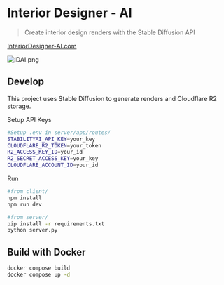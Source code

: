 # Interior Designer - AI
>Create interior design renders with the Stable Diffusion API

[InteriorDesigner-AI.com](https://interiordesigner-ai.com/)


![IDAI.png](https://s6.imgcdn.dev/fC8Py.png)





## Develop

This project uses Stable Diffusion to generate renders and Cloudflare R2 storage. 


Setup API Keys

```sh
#Setup .env in server/app/routes/
STABILITYAI_API_KEY=your_key
CLOUDFLARE_R2_TOKEN=your_token
R2_ACCESS_KEY_ID=your_id
R2_SECRET_ACCESS_KEY=your_key
CLOUDFLARE_ACCOUNT_ID=your_id
```


Run

```sh
#from client/
npm install
npm run dev

#from server/ 
pip install -r requirements.txt
python server.py
```


## Build with Docker
```sh
docker compose build
docker compose up -d
```

